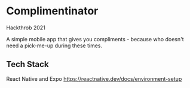 # Complimentinator

Hackthrob 2021

A simple mobile app that gives you compliments - because who doesn't need a pick-me-up during these times.

## Tech Stack

React Native and Expo
<https://reactnative.dev/docs/environment-setup>
